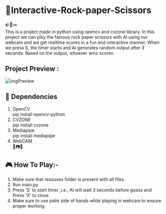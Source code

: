 # 🔰Interactive-Rock-paper-Scissors
🪨📃✂️  \
This is a project made in python using opencv and cvzone library. In this project we can play the famous rock paper scissors with AI using our webcam and we get realtime scores in a fun and interactive manner. When we press S, the timer starts and AI generates random output after 3 seconds. Based on the output, whoever wins scores. 

## Project Preview : 
![imgPreview](https://user-images.githubusercontent.com/95163425/182171167-cc50304c-7be4-47d7-a88f-8e5e47ab71cc.png)


## 🤖 Dependencies
1.  OpenCV\
pip install opencv-python
2.  CVZONE\
pip install cvzone
3.  Mediapipe\
pip install mediapipe 
4. WebCAM\
🎥📷📸

## 🎮 How To Play:-
1. Make sure that resouses folder is present with all files.
2. Run main.py
3. Press 'S' to start timer ,i.e., AI will wait 3 seconds before guess and Press 'X' to close
4. Make sure to use palm side of hands while playing in webcam to ensure proper working.